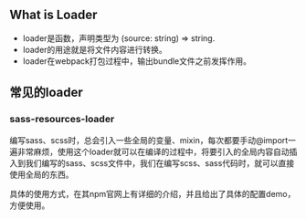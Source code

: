 ## What is Loader
* loader是函数，声明类型为 (source: string) => string.  
* loader的用途就是将文件内容进行转换。
* loader在webpack打包过程中，输出bundle文件之前发挥作用。


## 常见的loader

### sass-resources-loader
编写sass、scss时，总会引入一些全局的变量、mixin，每次都要手动@import一遍非常麻烦，使用这个loader就可以在编译的过程中，将要引入的全局内容自动插入到我们编写的sass、scss文件中，我们在编写scss、sass代码时，就可以直接使用全局的东西。

具体的使用方式，在其npm官网上有详细的介绍，并且给出了具体的配置demo，方便使用。
